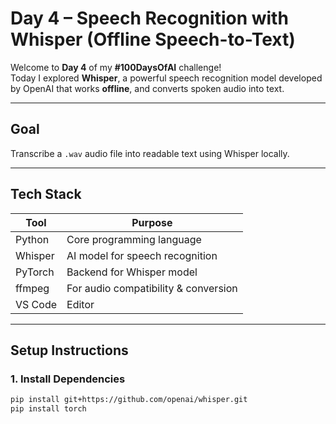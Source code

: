 #  Day 4 – Speech Recognition with Whisper (Offline Speech-to-Text)

Welcome to **Day 4** of my **#100DaysOfAI** challenge!  
Today I explored **Whisper**, a powerful speech recognition model developed by OpenAI that works **offline**, and converts spoken audio into text.

---

##  Goal

Transcribe a `.wav` audio file into readable text using Whisper locally.

---

##  Tech Stack

| Tool       | Purpose                                |
|------------|----------------------------------------|
| Python     | Core programming language              |
| Whisper    | AI model for speech recognition        |
| PyTorch    | Backend for Whisper model              |
| ffmpeg     | For audio compatibility & conversion   |
| VS Code    | Editor                                 |

---

##  Setup Instructions

### 1. Install Dependencies

```bash
pip install git+https://github.com/openai/whisper.git
pip install torch

